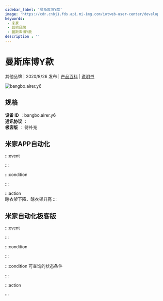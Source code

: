 ```yaml
---
sidebar_label: '曼斯库博Y款'
image: 'https://cdn.cnbj1.fds.api.mi-img.com/iotweb-user-center/developer_16788709529999kj5zi7H.png?GalaxyAccessKeyId=AKVGLQWBOVIRQ3XLEW&Expires=9223372036854775807&Signature=g3tMY4MeNhd+znVRNqmS1nhYUuc='
keywords: 
 - 米家
 - 其他品牌
 - 曼斯库博Y款
description : ''
---
```

# 曼斯库博Y款

其他品牌 | 2020/8/26 发布 | [产品百科](https://home.mi.com/webapp/content/baike/product/index.html?model=bangbo.airer.y6/) | [说明书](https://home.mi.com/views/introduction.html?model=bangbo.airer.y6&region=cn)

![bangbo.airer.y6](https://cdn.cnbj1.fds.api.mi-img.com/iotweb-user-center/developer_16788709529999kj5zi7H.png?GalaxyAccessKeyId=AKVGLQWBOVIRQ3XLEW&Expires=9223372036854775807&Signature=g3tMY4MeNhd+znVRNqmS1nhYUuc=)

## 规格  
> 
**设备 ID** ：bangbo.airer.y6  
**通讯协议** ：  
**极客版**  ： 待补充 


## 米家APP自动化  

:::event  

:::

:::condition  

:::

:::action   
晾衣架下降、晾衣架升高
:::

## 米家自动化极客版  

:::event  

:::

:::condition  

:::

:::condition 可查询的状态条件  

:::

:::action  

:::

        
